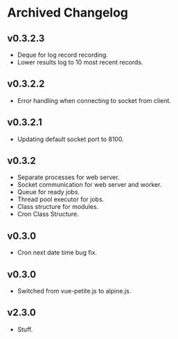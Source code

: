# Archived Changelog

## v0.3.2.3

- Deque for log record recording.
- Lower results log to 10 most recent records.

## v0.3.2.2

- Error handling when connecting to socket from client.

## v0.3.2.1

- Updating default socket port to 8100.

## v0.3.2

- Separate processes for web server.
- Socket communication for web server and worker.
- Queue for ready jobs.
- Thread pool executor for jobs.
- Class structure for modules.
- Cron Class Structure.

## v0.3.0

- Cron next date time bug fix.

## v0.3.0

- Switched from vue-petite.js to alpine.js.

## v2.3.0

- Stuff.